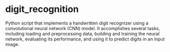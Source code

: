 # digit_recognition
Python script that implements a handwritten digit recognizer using a convolutional neural network (CNN) model. It accomplishes several tasks, including loading and preprocessing data, building and training the neural network, evaluating its performance, and using it to predict digits in an input image. 
